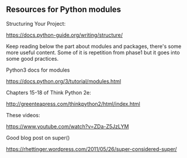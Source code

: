 ## Resources for Python modules

Structuring Your Project:

<https://docs.python-guide.org/writing/structure/>

Keep reading below the part about modules and packages, there's some more useful content. Some of it is repetition from phase1 but it goes into some good practices. 

Python3 docs for modules

<https://docs.python.org/3/tutorial/modules.html>

Chapters 15-18 of Think Python 2e:

<http://greenteapress.com/thinkpython2/html/index.html>

These videos:

<https://www.youtube.com/watch?v=ZDa-Z5JzLYM>

Good blog post on super()

<https://rhettinger.wordpress.com/2011/05/26/super-considered-super/>
